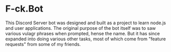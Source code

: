 # F-ck.Bot
This Discord Server bot was designed and built as a project to learn node.js and user applications. The original purpose of the bot itself was to saw various vulagr phrases when prompted, hense the name. But it has since expanded into doing various other tasks, most of which come from "feature requests" from some of my friends. 
